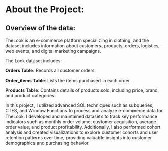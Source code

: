 # About the Project:  
## Overview of the data: 

TheLook is an e-commerce platform specializing in clothing, and the dataset includes information about customers, products, orders, logistics, web events, and digital marketing campaigns.

The Look dataset includes:

**Orders Table**: Records all customer orders.

**Order_items Table**: Lists the items purchased in each order.

**Products Table**: Contains details of products sold, including price, brand, and product categories.

In this project, I utilized advanced SQL techniques such as subqueries, CTES, and Window Functions to process and analyze e-commerce data for TheLook. I developed and maintained datasets to track key performance indicators such as monthly order volume, customer acquisition, average order value, and product profitability. Additionally, I also performed cohort analysis and created visualizations to explore customer cohorts and user retention patterns over time, providing valuable insights into customer demographics and purchasing behavior.

